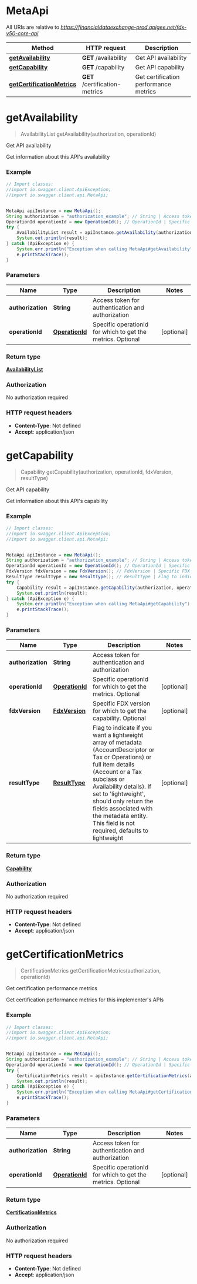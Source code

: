 # MetaApi

All URIs are relative to *https://financialdataexchange-prod.apigee.net/fdx-v50-core-api*

Method | HTTP request | Description
------------- | ------------- | -------------
[**getAvailability**](MetaApi.md#getAvailability) | **GET** /availability | Get API availability
[**getCapability**](MetaApi.md#getCapability) | **GET** /capability | Get API capability
[**getCertificationMetrics**](MetaApi.md#getCertificationMetrics) | **GET** /certification-metrics | Get certification performance metrics

<a name="getAvailability"></a>
# **getAvailability**
> AvailabilityList getAvailability(authorization, operationId)

Get API availability

Get information about this API&#x27;s availability

### Example
```java
// Import classes:
//import io.swagger.client.ApiException;
//import io.swagger.client.api.MetaApi;


MetaApi apiInstance = new MetaApi();
String authorization = "authorization_example"; // String | Access token for authentication and authorization
OperationId operationId = new OperationId(); // OperationId | Specific operationId for which to get the metrics. Optional
try {
    AvailabilityList result = apiInstance.getAvailability(authorization, operationId);
    System.out.println(result);
} catch (ApiException e) {
    System.err.println("Exception when calling MetaApi#getAvailability");
    e.printStackTrace();
}
```

### Parameters

Name | Type | Description  | Notes
------------- | ------------- | ------------- | -------------
 **authorization** | **String**| Access token for authentication and authorization |
 **operationId** | [**OperationId**](.md)| Specific operationId for which to get the metrics. Optional | [optional]

### Return type

[**AvailabilityList**](AvailabilityList.md)

### Authorization

No authorization required

### HTTP request headers

 - **Content-Type**: Not defined
 - **Accept**: application/json

<a name="getCapability"></a>
# **getCapability**
> Capability getCapability(authorization, operationId, fdxVersion, resultType)

Get API capability

Get information about this API&#x27;s capability

### Example
```java
// Import classes:
//import io.swagger.client.ApiException;
//import io.swagger.client.api.MetaApi;


MetaApi apiInstance = new MetaApi();
String authorization = "authorization_example"; // String | Access token for authentication and authorization
OperationId operationId = new OperationId(); // OperationId | Specific operationId for which to get the metrics. Optional
FdxVersion fdxVersion = new FdxVersion(); // FdxVersion | Specific FDX version for which to get the capability. Optional
ResultType resultType = new ResultType(); // ResultType | Flag to indicate if you want a lightweight array of metadata (AccountDescriptor or Tax or Operations) or full item details (Account or a Tax subclass or Availability details). If set to 'lightweight', should only return the fields associated with the metadata entity. This field is not required, defaults to lightweight
try {
    Capability result = apiInstance.getCapability(authorization, operationId, fdxVersion, resultType);
    System.out.println(result);
} catch (ApiException e) {
    System.err.println("Exception when calling MetaApi#getCapability");
    e.printStackTrace();
}
```

### Parameters

Name | Type | Description  | Notes
------------- | ------------- | ------------- | -------------
 **authorization** | **String**| Access token for authentication and authorization |
 **operationId** | [**OperationId**](.md)| Specific operationId for which to get the metrics. Optional | [optional]
 **fdxVersion** | [**FdxVersion**](.md)| Specific FDX version for which to get the capability. Optional | [optional]
 **resultType** | [**ResultType**](.md)| Flag to indicate if you want a lightweight array of metadata (AccountDescriptor or Tax or Operations) or full item details (Account or a Tax subclass or Availability details). If set to &#x27;lightweight&#x27;, should only return the fields associated with the metadata entity. This field is not required, defaults to lightweight | [optional]

### Return type

[**Capability**](Capability.md)

### Authorization

No authorization required

### HTTP request headers

 - **Content-Type**: Not defined
 - **Accept**: application/json

<a name="getCertificationMetrics"></a>
# **getCertificationMetrics**
> CertificationMetrics getCertificationMetrics(authorization, operationId)

Get certification performance metrics

Get certification performance metrics for this implementer&#x27;s APIs

### Example
```java
// Import classes:
//import io.swagger.client.ApiException;
//import io.swagger.client.api.MetaApi;


MetaApi apiInstance = new MetaApi();
String authorization = "authorization_example"; // String | Access token for authentication and authorization
OperationId operationId = new OperationId(); // OperationId | Specific operationId for which to get the metrics. Optional
try {
    CertificationMetrics result = apiInstance.getCertificationMetrics(authorization, operationId);
    System.out.println(result);
} catch (ApiException e) {
    System.err.println("Exception when calling MetaApi#getCertificationMetrics");
    e.printStackTrace();
}
```

### Parameters

Name | Type | Description  | Notes
------------- | ------------- | ------------- | -------------
 **authorization** | **String**| Access token for authentication and authorization |
 **operationId** | [**OperationId**](.md)| Specific operationId for which to get the metrics. Optional | [optional]

### Return type

[**CertificationMetrics**](CertificationMetrics.md)

### Authorization

No authorization required

### HTTP request headers

 - **Content-Type**: Not defined
 - **Accept**: application/json


